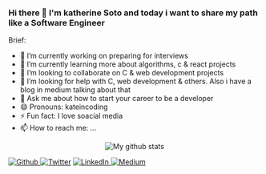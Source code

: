 ### Hi there 👋 I'm katherine Soto and today i want to share my path like a Software Engineer

Brief:

- 🔭 I’m currently working on preparing for interviews
- 🌱 I’m currently learning more about algorithms, c & react projects
- 👯 I’m looking to collaborate on C & web development projects
- 🤔 I’m looking for help with C, web development & others. Also i have a blog in medium talking about that
- 💬 Ask me about how to start your career to be a developer
- 😄 Pronouns: kateincoding
- ⚡ Fun fact: I love soacial media
- 📫 How to reach me: ...

<p align="center">
  <img align="center" src="https://github-readme-stats.vercel.app/api/top-langs/?username=kateincoding&layout=compact&theme=vue&langs_count=6" alt="My github stats"/>
</p>
<p>
  <a href="https://github.com/kateincoding" target="_blank"><img alt="Github" src="https://img.shields.io/badge/GitHub-%2312100E.svg?&style=for-the-badge&logo=Github&logoColor=white" />
  </a> <a href="https://twitter.com/kateincoding" target="_blank"><img alt="Twitter" src="https://img.shields.io/badge/twitter-%231DA1F2.svg?&style=for-the-badge&logo=twitter&logoColor=white" /></a>
  <a href="https://www.linkedin.com/in/katherinesoto/" target="_blank"><img alt="LinkedIn" src="https://img.shields.io/badge/linkedin-%230077B5.svg?&style=for-the-badge&logo=linkedin&logoColor=white" />
  </a> <a href="https://kateincoding.medium.com/" target="_blank"><img alt="Medium" src="https://img.shields.io/badge/medium-%2312100E.svg?&style=for-the-badge&logo=medium&logoColor=white" /></a>
</p>
